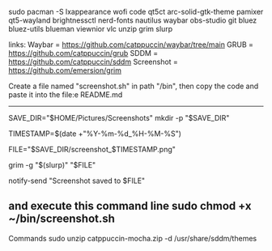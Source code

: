 sudo pacman -S lxappearance wofi code qt5ct arc-solid-gtk-theme pamixer qt5-wayland brightnessctl nerd-fonts nautilus waybar obs-studio git bluez bluez-utils blueman viewnior vlc unzip grim slurp

links:
Waybar = https://github.com/catppuccin/waybar/tree/main
GRUB = https://github.com/catppuccin/grub
SDDM = https://github.com/catppuccin/sddm
Screenshot = https://github.com/emersion/grim

Create a file named "screenshot.sh" in path "/bin", then copy the code and paste it into the file:e README.md

-------------------------------------------------
SAVE_DIR="$HOME/Pictures/Screenshots"
mkdir -p "$SAVE_DIR"

TIMESTAMP=$(date +"%Y-%m-%d_%H-%M-%S")

FILE="$SAVE_DIR/screenshot_$TIMESTAMP.png"

grim -g "$(slurp)" "$FILE"

notify-send "Screenshot saved to $FILE"

and execute this command line
sudo chmod +x ~/bin/screenshot.sh
-------------------------------------------------
Commands
sudo unzip catppuccin-mocha.zip -d /usr/share/sddm/themes
